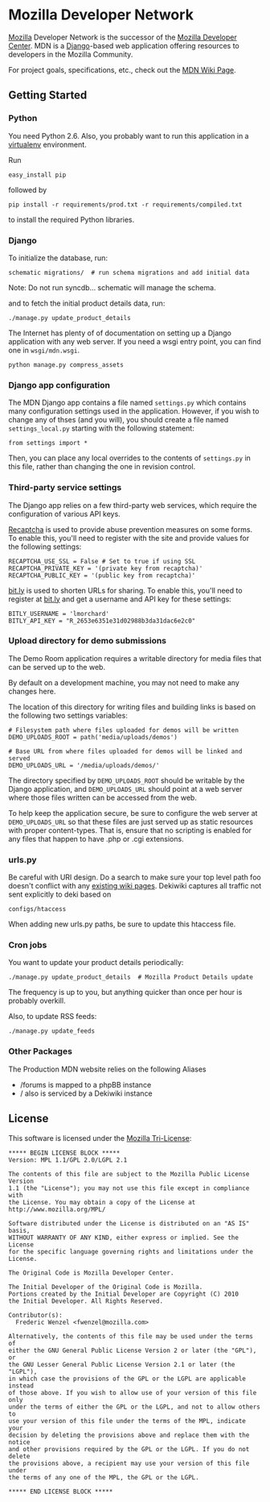 Mozilla Developer Network
=========================

[Mozilla][Mozilla] Developer Network is the successor of the
[Mozilla Developer Center][MDC]. MDN is a [Django][Django]-based web
application offering resources to developers in the Mozilla Community.

For project goals, specifications, etc., check out the
[MDN Wiki Page][wikimo].

[Mozilla]: http://www.mozilla.org
[MDC]: http://developer.mozilla.org
[Django]: http://www.djangoproject.com/
[wikimo]: https://wiki.mozilla.org/MDN

Getting Started
---------------
### Python
You need Python 2.6. Also, you probably want to run this application in a
[virtualenv][virtualenv] environment.

Run

    easy_install pip

followed by

    pip install -r requirements/prod.txt -r requirements/compiled.txt

to install the required Python libraries.

[virtualenv]: http://pypi.python.org/pypi/virtualenv

### Django
To initialize the database, run:

    schematic migrations/  # run schema migrations and add initial data

Note: Do not run syncdb... schematic will manage the schema.

and to fetch the initial product details data, run:

    ./manage.py update_product_details

The Internet has plenty of of documentation on setting up a Django application
with any web server. If you need a wsgi entry point, you can find one in
``wsgi/mdn.wsgi``.

[Haystack]: http://haystacksearch.org/

    python manage.py compress_assets

### Django app configuration

The MDN Django app contains a file named `settings.py` which contains many
configuration settings used in the application. However, if you wish to change
any of thses (and you will), you should create a file named `settings_local.py`
starting with the following statement:

    from settings import *

Then, you can place any local overrides to the contents of `settings.py` in
this file, rather than changing the one in revision control.

### Third-party service settings

The Django app relies on a few third-party web services, which require the
configuration of various API keys.

[Recaptcha][] is used to provide abuse prevention measures on some forms. To
enable this, you'll need to register with the site and provide values for
the following settings:
    
    RECAPTCHA_USE_SSL = False # Set to true if using SSL
    RECAPTCHA_PRIVATE_KEY = '(private key from recaptcha)'
    RECAPTCHA_PUBLIC_KEY = '(public key from recaptcha)'

[recaptcha]: http://www.google.com/recaptcha

[bit.ly][] is used to shorten URLs for sharing. To enable this, you'll need to
register at [bit.ly][] and get a username and API key for these settings:

    BITLY_USERNAME = 'lmorchard'
    BITLY_API_KEY = "R_2653e6351e31d02988b3da31dac6e2c0"

[bit.ly]: https://bit.ly/a/your_api_key

### Upload directory for demo submissions

The Demo Room application requires a writable directory for media files that
can be served up to the web.

By default on a development machine, you may not need to make any changes here.

The location of this directory for writing files and building links is based on
the following two settings variables:

    # Filesystem path where files uploaded for demos will be written
    DEMO_UPLOADS_ROOT = path('media/uploads/demos')

    # Base URL from where files uploaded for demos will be linked and served
    DEMO_UPLOADS_URL = '/media/uploads/demos/'

The directory specified by `DEMO_UPLOADS_ROOT` should be writable by the Django
application, and `DEMO_UPLOADS_URL` should point at a web server where those files
written can be accessed from the web.

To help keep the application secure, be sure to configure the web server at
`DEMO_UPLOADS_URL` so that these files are just served up as static resources
with proper content-types. That is, ensure that no scripting is enabled for any
files that happen to have .php or .cgi extensions.

### urls.py
Be careful with URI design. Do a search to make sure your top level path foo doesn't 
conflict with any [existing wiki pages][google_site_search]. Dekiwiki captures all traffic not sent 
explicitly to deki based on 

    configs/htaccess

When adding new urls.py paths, be sure to update this htaccess file.

[google_site_search]: http://www.google.com/search?q=site%3A%2F%2Fdeveloper.mozilla.org&ie=utf-8&oe=utf-8&aq=t&rls=org.mozilla:en-US:official&client=firefox-a#sclient=psy&hl=en&client=firefox-a&hs=lod&rls=org.mozilla:en-US%3Aofficial&q=site:%2F%2Fdeveloper.mozilla.org%2Ffoo

### Cron jobs
You want to update your product details periodically:

    ./manage.py update_product_details  # Mozilla Product Details update

The frequency is up to you, but anything quicker than once per hour is probably overkill.

Also, to update RSS feeds:

    ./manage.py update_feeds

### Other Packages
The Production MDN website relies on the following Aliases

* /forums is mapped to a phpBB instance
* / also is serviced by a Dekiwiki instance

License
-------
This software is licensed under the [Mozilla Tri-License][MPL]:

    ***** BEGIN LICENSE BLOCK *****
    Version: MPL 1.1/GPL 2.0/LGPL 2.1

    The contents of this file are subject to the Mozilla Public License Version
    1.1 (the "License"); you may not use this file except in compliance with
    the License. You may obtain a copy of the License at
    http://www.mozilla.org/MPL/

    Software distributed under the License is distributed on an "AS IS" basis,
    WITHOUT WARRANTY OF ANY KIND, either express or implied. See the License
    for the specific language governing rights and limitations under the
    License.

    The Original Code is Mozilla Developer Center.

    The Initial Developer of the Original Code is Mozilla.
    Portions created by the Initial Developer are Copyright (C) 2010
    the Initial Developer. All Rights Reserved.

    Contributor(s):
      Frederic Wenzel <fwenzel@mozilla.com>

    Alternatively, the contents of this file may be used under the terms of
    either the GNU General Public License Version 2 or later (the "GPL"), or
    the GNU Lesser General Public License Version 2.1 or later (the "LGPL"),
    in which case the provisions of the GPL or the LGPL are applicable instead
    of those above. If you wish to allow use of your version of this file only
    under the terms of either the GPL or the LGPL, and not to allow others to
    use your version of this file under the terms of the MPL, indicate your
    decision by deleting the provisions above and replace them with the notice
    and other provisions required by the GPL or the LGPL. If you do not delete
    the provisions above, a recipient may use your version of this file under
    the terms of any one of the MPL, the GPL or the LGPL.

    ***** END LICENSE BLOCK *****

[MPL]: http://www.mozilla.org/MPL/
